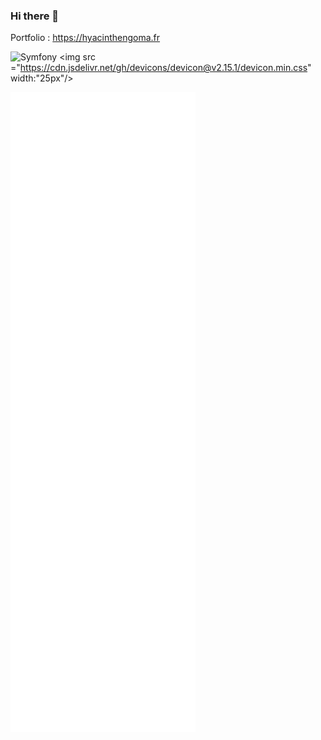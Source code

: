 ### Hi there 👋
Portfolio : https://hyacinthengoma.fr

<link rel="stylesheet" href="https://cdn.jsdelivr.net/gh/devicons/devicon@v2.15.1/devicon.min.css">
          
![Symfony](https://cdn.jsdelivr.net/gh/devicons/devicon/icons/symfony/symfony-original-wordmark.svg)
<img src ="https://cdn.jsdelivr.net/gh/devicons/devicon@v2.15.1/devicon.min.css" width:"25px"/>

           
          

<!--
**hyacinthengoma/hyacinthengoma** is a ✨ _special_ ✨ repository because its `README.md` (this file) appears on your GitHub profile.

Here are some ideas to get you started:


- 🔭 I’m currently working on ...
- 🌱 I’m currently learning ...
- 👯 I’m looking to collaborate on ...
- 🤔 I’m looking for help with ...
- 💬 Ask me about ...
- 📫 How to reach me: ...
- 😄 Pronouns: ...
- ⚡ Fun fact: ...
-->

![Metrics](https://github.com/hyacinthengoma/hyacinthengoma/blob/main/github-metrics.svg)

